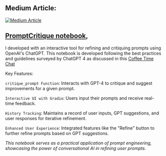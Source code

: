 
## Medium Article: 

<a target="_blank" href="https://github-readme-medium-recent-article.vercel.app/medium/@sidsanc4998/0"><img src="https://github-readme-medium-recent-article.vercel.app/medium/@sidsanc4998/0" alt="Medium Article">
<!-- https://medium.com/@sidsanc4998/crafting-the-catalyst-a-deep-dive-into-prompt-engineering-134858612107-->

## [PromptCritique notebook](https://colab.research.google.com/github/sidsanc/CMPE297-SpecialTopics/blob/main/Assignment2/Prompt%20Engineering/PromptCritique.ipynb),
I developed with an interactive tool for refining and critiquing prompts using OpenAI's ChatGPT. This notebook is developed following the best practices and guidelines surveyed by ChatGPT 4 as discussed in this [Coffee Time Chat](https://chat.openai.com/share/a85bd35d-9fa4-4b9f-a505-75a9e04665c1)

Key Features:

`critique_prompt Function`: Interacts with GPT-4 to critique and suggest improvements for a given prompt.

`Interactive UI with Gradio`: Users input their prompts and receive real-time feedback.

`History Tracking`: Maintains a record of user inputs, GPT suggestions, and user responses for iterative refinement.

`Enhanced User Experience`: Integrated features like the "Refine" button to further refine prompts based on GPT suggestions.

_This notebook serves as a practical application of prompt engineering, showcasing the power of conversational AI in refining user prompts._
